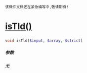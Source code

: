     该微件文档还在紧急编写中,敬请期待!
[isTld()](http://twinh.github.com/widget/api/isTld)
===================================================



### 
```php
void isTld($input, $array, $strict)
```

##### 参数
*无*

